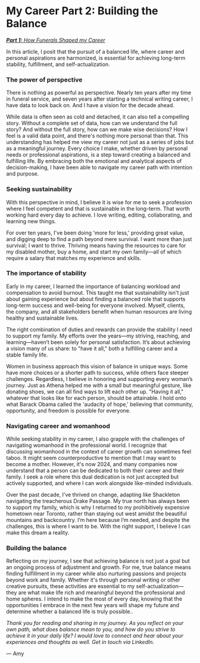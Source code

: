 # My Career Part 2: Building the Balance
_[**Part 1:** How Funerals Shaped my Career](https://sixswordstudio.github.io/how-funerals-shaped-my-career)_

In this article, I posit that the pursuit of a balanced life, where career and personal aspirations are harmonized, is essential for achieving long-term stability, fulfillment, and self-actualization.

### The power of perspective

There is nothing as powerful as perspective. Nearly ten years after my time in funeral service, and seven years after starting a technical writing career, I have data to look back on. And I have a vision for the decade ahead.

While data is often seen as cold and detached, it can also tell a compelling story. Without a complete set of data, how can we understand the full story? And without the full story, how can we make wise decisions? How I feel is a valid data point, and there's nothing more personal than that. This understanding has helped me view my career not just as a series of jobs but as a meaningful journey. Every choice I make, whether driven by personal needs or professional aspirations, is a step toward creating a balanced and fulfilling life. By embracing both the emotional and analytical aspects of decision-making, I have been able to navigate my career path with intention and purpose.

### Seeking sustainability

With this perspective in mind, I believe it is wise for me to seek a profession where I feel competent and that is sustainable in the long-term. That worth working hard every day to achieve. I love writing, editing, collaborating, and learning new things. 

For over ten years, I've been doing 'more for less,' providing great value, and digging deep to find a path beyond mere survival. I want more than just survival; I want to thrive. Thriving means having the resources to care for my disabled mother, buy a home, and start my own family—all of which require a salary that matches my experience and skills.

### The importance of stability
Early in my career, I learned the importance of balancing workload and compensation to avoid burnout. This taught me that sustainability isn't just about gaining experience but about finding a balanced role that supports long-term success and well-being for everyone involved. Myself, clients, the company, and all stakeholders benefit when human resources are living healthy and sustainable lives. 

The right combination of duties and rewards can provide the stability I need to support my family. My efforts over the years—my striving, reaching, and learning—haven’t been solely for personal satisfaction. It’s about achieving a vision many of us share: to "have it all," both a fulfilling career and a stable family life.

Women in business approach this vision of balance in unique ways. Some have more choices or a shorter path to success, while others face steeper challenges. Regardless, I believe in honoring and supporting every woman’s journey. Just as Athena helped me with a small but meaningful gesture, like donating shoes, we can all find ways to lift each other up. "Having it all," whatever that looks like for each person, should be attainable. I hold onto what Barack Obama called the 'audacity of hope,' believing that community, opportunity, and freedom is possible for everyone.

### Navigating career and womanhood
While seeking stability in my career, I also grapple with the challenges of navigating womanhood in the professional world. I recognize that discussing womanhood in the context of career growth can sometimes feel taboo. It might seem counterproductive to mention that I may want to become a mother. However, it's now 2024, and many companies now understand that a person can be dedicated to both their career and their family. I seek a role where this dual dedication is not just accepted but actively supported, and where I can work alongside like-minded individuals.

Over the past decade, I’ve thrived on change, adapting like Shackleton navigating the treacherous Drake Passage. My true north has always been to support my family, which is why I returned to my prohibitively expensive hometown near Toronto, rather than staying out west amidst the beautiful mountains and backcountry. I’m here because I’m needed, and despite the challenges, this is where I want to be. With the right support, I believe I can make this dream a reality.

### Building the balance
Reflecting on my journey, I see that achieving balance is not just a goal but an ongoing process of adjustment and growth. For me, true balance means finding fulfillment in my career while also nurturing passions and projects beyond work and family. Whether it's through personal writing or other creative pursuits, these activities are essential to my self-actualization—they are what make life rich and meaningful beyond the professional and home spheres. I intend to make the most of every day, knowing that the opportunities I embrace in the next few years will shape my future and determine whether a balanced life is truly possible..

_Thank you for reading and sharing in my journey. As you reflect on your own path, what does balance mean to you, and how do you strive to achieve it in your daily life? I would love to connect and hear about your experiences and thoughts as well. Get in touch via LinkedIn._

— Amy